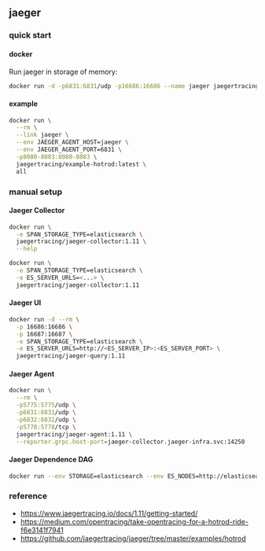 ## jaeger

### quick start

#### docker

Run jaeger in storage of memory:

```sh
docker run -d -p6831:6831/udp -p16686:16686 --name jaeger jaegertracing/all-in-one:latest
```

#### example

```sh
docker run \
  --rm \
  --link jaeger \
  --env JAEGER_AGENT_HOST=jaeger \
  --env JAEGER_AGENT_PORT=6831 \
  -p8080-8083:8080-8083 \
  jaegertracing/example-hotrod:latest \
  all
```

### manual setup

#### Jaeger Collector

```sh
docker run \
  -e SPAN_STORAGE_TYPE=elasticsearch \
  jaegertracing/jaeger-collector:1.11 \
  --help
```

```sh
docker run \
  -e SPAN_STORAGE_TYPE=elasticsearch \
  -e ES_SERVER_URLS=<...> \
  jaegertracing/jaeger-collector:1.11

```

#### Jaeger UI

```sh
docker run -d --rm \
  -p 16686:16686 \
  -p 16687:16687 \
  -e SPAN_STORAGE_TYPE=elasticsearch \
  -e ES_SERVER_URLS=http://<ES_SERVER_IP>:<ES_SERVER_PORT> \
  jaegertracing/jaeger-query:1.11
```

#### Jaeger Agent

```sh
docker run \
  --rm \
  -p5775:5775/udp \
  -p6831:6831/udp \
  -p6832:6832/udp \
  -p5778:5778/tcp \
  jaegertracing/jaeger-agent:1.11 \
  --reporter.grpc.host-port=jaeger-collector.jaeger-infra.svc:14250
```

#### Jaeger Dependence DAG

```sh
docker run --env STORAGE=elasticsearch --env ES_NODES=http://elasticsearch:9200 --env ES_USERNAME=elastic --env ES_PASSWORD=changeme jaegertracing/spark-dependencies
```

### reference
- https://www.jaegertracing.io/docs/1.11/getting-started/
- https://medium.com/opentracing/take-opentracing-for-a-hotrod-ride-f6e3141f7941
- https://github.com/jaegertracing/jaeger/tree/master/examples/hotrod